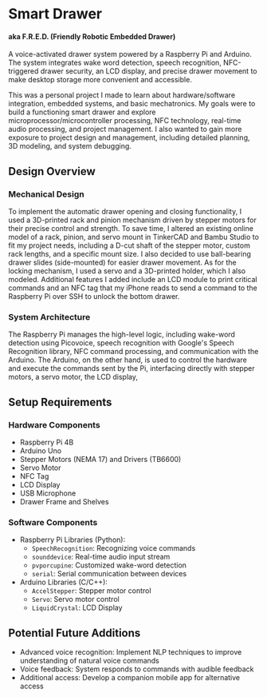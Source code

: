 # Smart Drawer
#### aka F.R.E.D. (Friendly Robotic Embedded Drawer)
A voice-activated drawer system powered by a Raspberry Pi and Arduino. The system integrates wake word detection, speech 
recognition, NFC-triggered drawer security, an LCD display, and precise drawer movement to make desktop storage 
more convenient and accessible.

This was a personal project I made to learn about hardware/software integration, embedded systems, and basic mechatronics. 
My goals were to build a functioning smart drawer and explore microprocessor/microcontroller processing, NFC technology, 
real-time audio processing, and project management. I also wanted to gain more exposure to project design and management, 
including detailed planning, 3D modeling, and system debugging. 


## Design Overview
### Mechanical Design
To implement the automatic drawer opening and closing functionality, I used a 3D-printed rack and pinion mechanism driven 
by stepper motors for their precise control and strength. To save time, I altered an existing online model of a rack, pinion, and servo mount in TinkerCAD and 
Bambu Studio to fit my project needs, including a D-cut shaft of the stepper motor, custom rack lengths, and a 
specific mount size. I also decided to use ball-bearing drawer slides (side-mounted) for easier drawer movement. As for the
locking mechanism, I used a servo and a 3D-printed holder, which I also modeled. Additional features I added include an LCD module to print critical commands and an NFC tag that my iPhone reads to send a command to the Raspberry 
Pi over SSH to unlock the bottom drawer. 
### System Architecture 
The Raspberry Pi manages the high-level logic, including wake-word detection using Picovoice, speech recognition with Google's Speech Recognition library, NFC command processing, and communication with the Arduino.
The Arduino, on the other hand, is used to control the hardware and execute the commands sent by the Pi, interfacing directly with stepper motors, a servo motor, the LCD display, 


## Setup Requirements
### Hardware Components
* Raspberry Pi 4B
* Arduino Uno
* Stepper Motors (NEMA 17) and Drivers (TB6600)
* Servo Motor
* NFC Tag
* LCD Display
* USB Microphone
* Drawer Frame and Shelves
### Software Components
* Raspberry Pi Libraries (Python):
   * `SpeechRecognition`: Recognizing voice commands
   * `sounddevice`: Real-time audio input stream
   * `pvporcupine`: Customized wake-word detection
   * `serial`: Serial communication between devices
* Arduino Libraries (C/C++):
   * `AccelStepper`: Stepper motor control
   * `Servo`: Servo motor control
   * `LiquidCrystal`: LCD Display
 
## Potential Future Additions
* Advanced voice recognition: Implement NLP techniques to improve understanding of natural voice commands
* Voice feedback: System responds to commands with audible feedback
* Additional access: Develop a companion mobile app for alternative access
